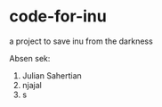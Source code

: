 code-for-inu
============

a project to save inu from the darkness

Absen sek:
1. Julian Sahertian
2. njajal
3. s
